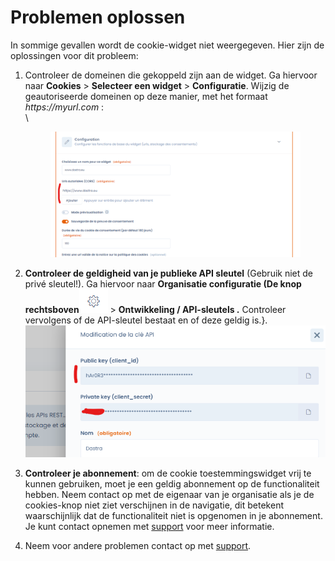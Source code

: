 # Problemen oplossen

In sommige gevallen wordt de cookie-widget niet weergegeven. Hier zijn de oplossingen voor dit probleem:&#x20;

1.  Controleer de domeinen die gekoppeld zijn aan de widget. Ga hiervoor naar **Cookies** > **Selecteer een widget** > **Configuratie**.
    Wijzig de geautoriseerde domeinen op deze manier, met het formaat _https://myurl.com_ : \
    \


    <figure><img src="../../.gitbook/assets/image (11) (3).png" alt=""><figcaption></figcaption></figure>
2. **Controleer de geldigheid van je publieke API sleutel** (Gebruik niet de privé sleutel!). Ga hiervoor naar **Organisatie configuratie (De knop rechtsboven**![](<../../.gitbook/assets/image (1) (4) (2).png>) > **Ontwikkeling / API-sleutels .** Controleer vervolgens of de API-sleutel bestaat en of deze geldig is.}.
   ![](<../../.gitbook/assets/image (18).png>)
3. **Controleer je abonnement**: om de cookie toestemmingswidget vrij te kunnen gebruiken, moet je een geldig abonnement op de functionaliteit hebben. Neem contact op met de eigenaar van je organisatie als je de cookies-knop niet ziet verschijnen in de navigatie, dit betekent waarschijnlijk dat de functionaliteit niet is opgenomen in je abonnement. Je kunt contact opnemen met [support](mailto:support@dastra.eu) voor meer informatie.
4. Neem voor andere problemen contact op met [support](https://doc.dastra.eu/commencer/le-support/faire-une-demande-de-support).